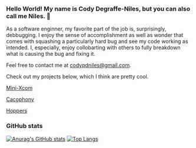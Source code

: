 ### Hello World! My name is Cody Degraffe-Niles, but you can also call me Niles. 👋 

<!--
**CodyDegraffeNiles/CodyDegraffeNiles** is a ✨ _special_ ✨ repository because its `README.md` (this file) appears on your GitHub profile.

Here are some ideas to get you started:

- 🔭 I’m currently working on ...
- 🌱 I’m currently learning ...
- 👯 I’m looking to collaborate on ...
- 🤔 I’m looking for help with ...
- 💬 Ask me about ...
- 📫 How to reach me: ...
- 😄 Pronouns: ...
- ⚡ Fun fact: ...
-->

As a software enginner, my favorite part of the job is, surprisingly, debbugging. I enjoy the sense of accomplishment as well as wonder that comes with squashing a particularly hard bug and see my code working as intended. I, especially, enjoy collobarting with others to fully breakdown what is causing the bug and fixing it.

Feel free to contact me at codypdniles@gmail.com.

Check out my projects below, which I think are pretty cool.

[Mini-Xcom](https://github.com/CodyDegraffeNiles/MINI-XCOM)

[Cacophony](https://github.com/CodyDegraffeNiles/Cacophony)

[Hoppers](https://github.com/JonJWong/Hoppers)

### GitHub stats

 [![Anurag's GitHub stats](https://github-readme-stats.vercel.app/api?username=CodyDegraffeNiles&show_icons=true&theme=gruvbox)](https://github.com/anuraghazra/github-readme-stats)
[![Top Langs](https://github-readme-stats.vercel.app/api/top-langs/?username=CodyDegraffeNiles&show_icons=true&theme=gruvbox&exclude_repo=github-readme-stats,anuraghazra.github.io)](https://github.com/anuraghazra/github-readme-stats)
